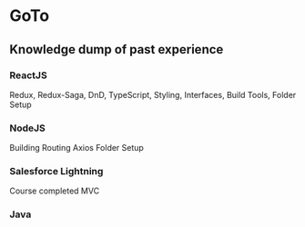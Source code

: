 # GoTo
## Knowledge dump of past experience
### ReactJS
Redux,
Redux-Saga,
DnD,
TypeScript,
Styling,
Interfaces,
Build Tools,
Folder Setup

### NodeJS
Building
Routing
Axios
Folder Setup

### Salesforce Lightning
Course completed
MVC

### Java
